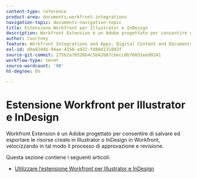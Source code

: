 ```yaml
---
content-type: reference
product-area: documents;workfront-integrations
navigation-topic: documents-navigation-topic
title: Estensione Workfront per Illustrator e InDesign
description: Workfront Extension è un Adobe progettato per consentire di salvare ed esportare le risorse create in Illustrator o InDesign in Workfront, velocizzando in tal modo il processo di approvazione e revisione.
author: Courtney
feature: Workfront Integrations and Apps, Digital Content and Documents
exl-id: d9a02d4b-94ae-4150-a932-fd88d131892f
source-git-commit: 275b2a70526b4c5b42b87cbecc0b76831eed0241
workflow-type: tm+mt
source-wordcount: '90'
ht-degree: 0%

---
```


# Estensione Workfront per Illustrator e InDesign

<!--
>[!IMPORTANT]
>
>We are removing the Workfront extension for Illustrator and InDesign from the Creative Cloud exchange in mid-November.
-->

Workfront Extension è un Adobe progettato per consentire di salvare ed esportare le risorse create in Illustrator o InDesign in Workfront, velocizzando in tal modo il processo di approvazione e revisione.

Questa sezione contiene i seguenti articoli:

* [Utilizzare l’estensione Workfront per Illustrator e InDesign](../../documents/workfront-for-adobe-creative-cloud/use-wf-adobe-cc.md)
